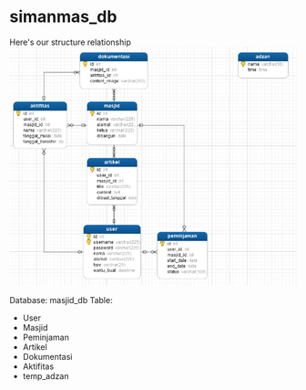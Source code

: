 # simanmas_db

Here's our structure relationship  
![Structure](model.png)
  
Database: masjid_db
Table:
- User
- Masjid
- Peminjaman
- Artikel
- Dokumentasi
- Aktifitas
- temp_adzan
